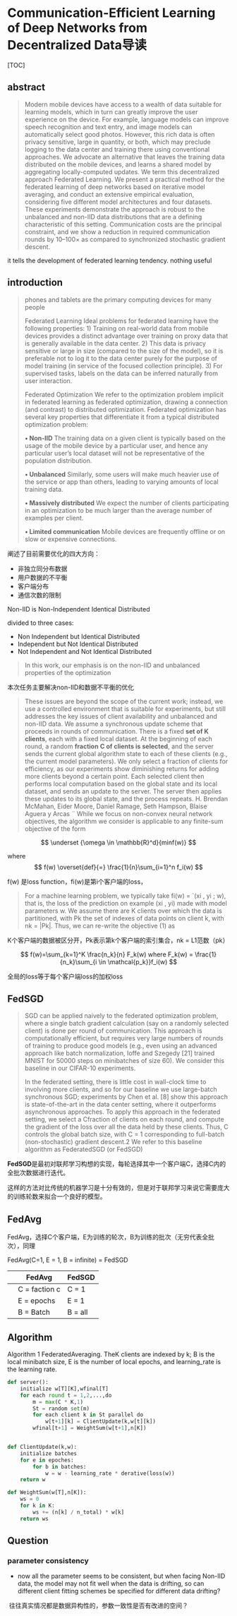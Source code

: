 # Communication-Efficient Learning of Deep Networks from Decentralized Data导读

[TOC]

## abstract

> Modern mobile devices have access to a wealth of data suitable for learning models, which in turn can greatly improve the user experience on the device. For example, language models can improve speech recognition and text entry, and image models can automatically select good photos. However, this rich data is often privacy sensitive, large in quantity, or both, which may preclude logging to the data center and training there using conventional approaches. We advocate an alternative that leaves the training data distributed on the mobile devices, and learns a shared model by aggregating locally-computed updates. We term this decentralized approach Federated Learning. We present a practical method for the federated learning of deep networks based on iterative model averaging, and conduct an extensive empirical evaluation, considering five different model architectures and four datasets. These experiments demonstrate the approach is robust to the unbalanced and non-IID data distributions that are a defining characteristic of this setting. Communication costs are the principal constraint, and we show a reduction in required communication rounds by 10–100× as compared to synchronized stochastic gradient descent.

it tells the development of federated learning tendency. nothing useful

## introduction

>  phones and tablets are the primary computing devices for many people 
>
>  Federated Learning Ideal problems for federated learning have the following properties: 1) Training on real-world data from mobile devices provides a distinct advantage over training on proxy data that is generally available in the data center. 2) This data is privacy sensitive or large in size (compared to the size of the model), so it is preferable not to log it to the data center purely for the purpose of model training (in service of the focused collection principle). 3) For supervised tasks, labels on the data can be inferred naturally from user interaction.
>
>  Federated Optimization We refer to the optimization problem implicit in federated learning as federated optimization, drawing a connection (and contrast) to distributed optimization. Federated optimization has several key properties that differentiate it from a typical distributed optimization problem: 
>
>  **• Non-IID** The training data on a given client is typically based on the usage of the mobile device by a particular user, and hence any particular user’s local dataset will not be representative of the population distribution. 
>
>  **• Unbalanced** Similarly, some users will make much heavier use of the service or app than others, leading to varying amounts of local training data.
>
>  **• Massively distributed** We expect the number of clients participating in an optimization to be much larger than the average number of examples per client.
>
>  **• Limited communication** Mobile devices are frequently offline or on slow or expensive connections.

阐述了目前需要优化的四大方向：

- 非独立同分布数据
- 用户数据的不平衡
- 客户端分布
- 通信次数的限制

Non-IID is Non-Independent Identical Distributed

divided to three cases:

- Non Independent but Identical Distributed
- Independent but Not Identical Distributed
- Not Independent and Not Identical Distributed

> In this work, our emphasis is on the non-IID and unbalanced properties of the optimization

本次任务主要解决non-IID和数据不平衡的优化

> These issues are beyond the scope of the current work; instead, we use a controlled environment that is suitable for experiments, but still addresses the key issues of client availability and unbalanced and non-IID data. We assume a synchronous update scheme that proceeds in rounds of communication. There is a fixed **set of K clients**, each with a fixed local dataset. At the beginning of each round, a random **fraction** **C of clients is selected**, and the server sends the current global algorithm state to each of these clients (e.g., the current model parameters). We only select a fraction of clients for efficiency, as our experiments show diminishing returns for adding more clients beyond a certain point. Each selected client then performs local computation based on the global state and its local dataset, and sends an update to the server. The server then applies these updates to its global state, and the process repeats. H. Brendan McMahan, Eider Moore, Daniel Ramage, Seth Hampson, Blaise Aguera y Arcas ¨ While we focus on non-convex neural network objectives, the algorithm we consider is applicable to any finite-sum objective of the form

$$
\underset {\omega \in \mathbb{R}^d}{minf(w)}
$$

 where 
$$
f(w) \overset{def}{=} \frac{1}{n}\sum_{i=1}^n f_i(w)
$$


f(w) 是loss  function，fi(w)是第i个客户端的loss，

> For a machine learning problem, we typically take fi(w) = `(xi , yi ; w), that is, the loss of the prediction on example (xi , yi) made with model parameters w. We assume there are K clients over which the data is partitioned, with Pk the set of indexes of data points on client k, with nk = |Pk|. Thus, we can re-write the objective (1) as

K个客户端的数据被区分开，Pk表示第k个客户端的索引集合，nk = L1范数（pk）

$$
f(w)=\sum_{k=1}^K \frac{n_k}{n} F_k(w) where F_k(w) = \frac{1}{n_k}\sum_{i \in \mathcal{p_k}}f_i(w)
$$


全局的loss等于每个客户端loss的加权loss



## FedSGD

> SGD can be applied naively to the federated optimization problem, where a single batch gradient calculation (say on a randomly selected client) is done per round of communication. This approach is computationally efficient, but requires very large numbers of rounds of training to produce good models (e.g., even using an advanced approach like batch normalization, Ioffe and Szegedy [21] trained MNIST for 50000 steps on minibatches of size 60). We consider this baseline in our CIFAR-10 experiments.
>
> In the federated setting, there is little cost in wall-clock time to involving more clients, and so for our baseline we use large-batch synchronous SGD; experiments by Chen et al. [8] show this approach is state-of-the-art in the data center setting, where it outperforms asynchronous approaches. To apply this approach in the federated setting, we select a Cfraction of clients on each round, and compute the gradient of the loss over all the data held by these clients. Thus, C controls the global batch size, with C = 1 corresponding to full-batch (non-stochastic) gradient descent.2 We refer to this baseline algorithm as FederatedSGD (or FedSGD)

**FedSGD**是最初对联邦学习构想的实现，每轮选择其中一个客户端C，选择C内的全批次数据进行迭代。

这样的方法对比传统的机器学习是十分有效的，但是对于联邦学习来说它需要庞大的训练轮数来拟合一个良好的模型。

## FedAvg

FedAvg，选择C个客户端，E为训练的轮次，B为训练的批次（无穷代表全批次），同理

FedAvg(C=1, E = 1, B = infinite) = FedSGD

|      | FedAvg        | FedSGD  |
| ---- | ------------- | ------- |
|      | C = faction c | C = 1   |
|      | E = epochs    | E = 1   |
|      | B = Batch     | B = all |



## Algorithm

Algorithm 1 FederatedAveraging. TheK clients are
indexed by k; B is the local minibatch size, E is the number
of local epochs, and learning_rate is the learning rate.

```python
def server():    
    initialize w[T][K],wfinal[T]
    for each round t = 1,2,...,do
        m = max(C * K,1)
        St = random set(m)
        for each client k in St parallel do
            w[t+1][k] = ClientUpdate(k,w[t][k])
        wfinal[t+1] = WeightSum(w[t+1],n[K])


def ClientUpdate(k,w):
    initialize batches
    for e in epoches:
        for b in batches:
            w = w - learning_rate * derative(loss(w))
    return w

def WeightSum(w[T],n[K]):
    ws = 0
    for k in K:
        ws += (n[k] / n_total) * w[k]
    return ws
```

## Question

### parameter consistency

- now all the parameter seems to be consistent, but when facing Non-IID data, the model may not fit well when the data is drifting, so can different client fitting schemes be specified for different data drifting?


​		往往真实情况都是数据异构性的，参数一致性是否有改进的空间？

